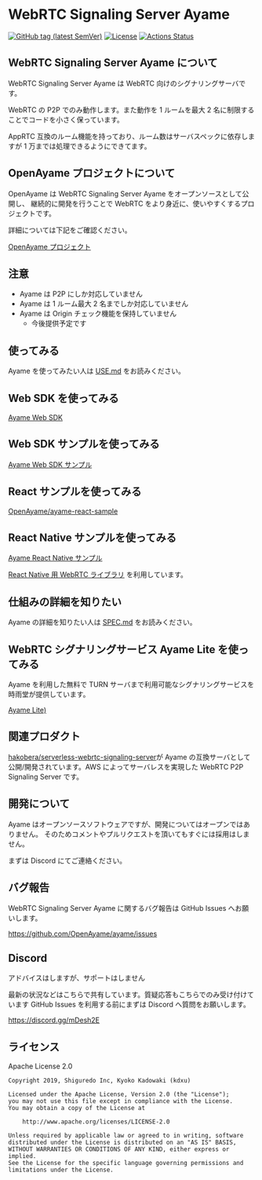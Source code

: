 # WebRTC Signaling Server Ayame

[![GitHub tag (latest SemVer)](https://img.shields.io/github/tag/OpenAyame/ayame.svg)](https://github.com/OpenAyame/ayame)
[![License](https://img.shields.io/badge/License-Apache%202.0-blue.svg)](https://opensource.org/licenses/Apache-2.0)
[![Actions Status](https://github.com/OpenAyame/ayame/workflows/Go%20Build%20&%20Format/badge.svg)](https://github.com/OpenAyame/ayame/actions)

## WebRTC Signaling Server Ayame について

WebRTC Signaling Server Ayame は WebRTC 向けのシグナリングサーバです。

WebRTC の P2P でのみ動作します。また動作を 1 ルームを最大 2 名に制限することでコードを小さく保っています。

AppRTC 互換のルーム機能を持っており、ルーム数はサーバスペックに依存しますが 1 万までは処理できるようにできてます。

## OpenAyame プロジェクトについて

OpenAyame は WebRTC Signaling Server Ayame をオープンソースとして公開し、
継続的に開発を行うことで WebRTC をより身近に、使いやすくするプロジェクトです。

詳細については下記をご確認ください。

[OpenAyame プロジェクト](http://bit.ly/OpenAyame)

## 注意

- Ayame は P2P にしか対応していません
- Ayame は 1 ルーム最大 2 名までしか対応していません
- Ayame は Origin チェック機能を保持していません
    - 今後提供予定です

## 使ってみる

Ayame を使ってみたい人は [USE.md](docs/USE.md) をお読みください。

## Web SDK を使ってみる

[Ayame Web SDK](https://github.com/OpenAyame/ayame-web-sdk)

## Web SDK サンプルを使ってみる

[Ayame Web SDK サンプル](https://github.com/OpenAyame/ayame-web-sdk-samples)

## React サンプルを使ってみる

[OpenAyame/ayame\-react\-sample](https://github.com/OpenAyame/ayame-react-sample)

## React Native サンプルを使ってみる

[Ayame React Native サンプル](https://github.com/OpenAyame/ayame-react-native-sample)

[React Native 用 WebRTC ライブラリ](https://github.com/shiguredo/react-native-webrtc-kit) を利用しています。

## 仕組みの詳細を知りたい

Ayame の詳細を知りたい人は [SPEC.md](docs/SPEC.md) をお読みください。

## WebRTC シグナリングサービス Ayame Lite を使ってみる

Ayame を利用した無料で TURN サーバまで利用可能なシグナリングサービスを時雨堂が提供しています。

[Ayame Lite)](https://ayame-lite.shiguredo.jp/beta)

## 関連プロダクト

[hakobera/serverless-webrtc-signaling-server](https://github.com/hakobera/serverless-webrtc-signaling-server)が Ayame の互換サーバとして公開/開発されています。AWS によってサーバレスを実現した WebRTC P2P Signaling Server です。

## 開発について

Ayame はオープンソースソフトウェアですが、開発についてはオープンではありません。
そのためコメントやプルリクエストを頂いてもすぐには採用はしません。

まずは Discord にてご連絡ください。

## バグ報告

WebRTC Signaling Server Ayame に関するバグ報告は GitHub Issues へお願いします。

https://github.com/OpenAyame/ayame/issues

## Discord

アドバイスはしますが、サポートはしません

最新の状況などはこちらで共有しています。質疑応答もこちらでのみ受け付けています
GitHub Issues を利用する前にまずは Discord へ質問をお願いします。

https://discord.gg/mDesh2E

## ライセンス

Apache License 2.0

```
Copyright 2019, Shiguredo Inc, Kyoko Kadowaki (kdxu)

Licensed under the Apache License, Version 2.0 (the "License");
you may not use this file except in compliance with the License.
You may obtain a copy of the License at

    http://www.apache.org/licenses/LICENSE-2.0

Unless required by applicable law or agreed to in writing, software
distributed under the License is distributed on an "AS IS" BASIS,
WITHOUT WARRANTIES OR CONDITIONS OF ANY KIND, either express or implied.
See the License for the specific language governing permissions and
limitations under the License.
```

